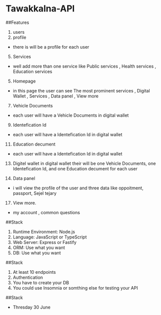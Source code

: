 # Tawakkalna-API


##Features
1. users
3. profile
- there is will be a profile for each user

5. Services
- well add more than one service like Public services , Health services , Education services 

5. Homepage
- in this page the user can see The most prominent services , Digital Wallet , Services , Data panel , View more

7. Vehicle Documents
- each user will have a Vehicle Documents in digital wallet

9. Identefication Id
- each user will have a Identefication Id in digital wallet

11. Education decument
- each user will have a Identefication Id in digital wallet

13. Digitel wallet
in digital wallet their will be one Vehicle Documents, one Identefication Id, and one Education decument for each user

15. Data panel
- i will view the profile of the user and three data like oppoitment, passport, Sejel tejary 

17. View more.
- my account , common questions


##Stack
1. Runtime Environment: Node.js
2. Language: JavaScript or TypeScript
3. Web Server: Express or Fastify
4. ORM: Use what you want
5. DB: Use what you want



##Stack
1. At least 10 endpoints
2. Authentication
3. You have to create your DB
4. You could use Insomnia or somthing else for testing your API



##Stack
- Thresday 30 June
